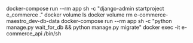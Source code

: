 docker-compose run --rm app sh -c "django-admin startproject e_commerce ."
docker volume ls
docker volume rm e-commerce-maestro_dev-db-data
docker-compose run --rm app sh -c "python manage.py wait_for_db && python manage.py migrate"
docker exec -it e-commerce_api /bin/sh

